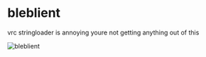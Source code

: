 # bleblient
vrc stringloader is annoying
youre not getting anything out of this

![bleblient](https://cdn.discordapp.com/attachments/1317589004706775051/1360274636914299085/EXOLAIRBANNERV2.png?ex=67fa85fa&is=67f9347a&hm=280123e3288c3cfedf7a43a0b7945b6a5ea2f5e4ccb1427a6c82b7979bd03747&)
